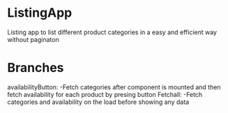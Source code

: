 # ListingApp
Listing app to list different product categories in a easy and efficient way without paginaton

# Branches
availabilityButton:
  -Fetch categories after component is mounted and then fetch availability for each product by presing button
Fetchall:
  -Fetch categories and availability on the load before showing any data
